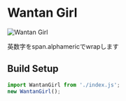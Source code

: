 # Wantan Girl

![Wantan Girl](https://user-images.githubusercontent.com/6847325/56636507-fbb29d00-66a3-11e9-93bf-18806fa7e620.jpg)

英数字をspan.alphamericでwrapします

## Build Setup

``` javascript
import WantanGirl from './index.js';
new WantanGirl();
```
